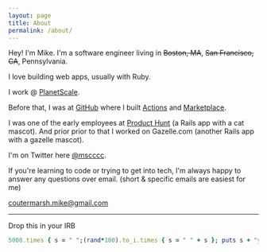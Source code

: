 ```yaml
---
layout: page
title: About
permalink: /about/
---
```

Hey! I'm Mike. I'm a software engineer living in ~~Boston, MA~~, ~~San Francisco, CA~~, Pennsylvania.

I love building web apps, usually with Ruby.

I work @ [PlanetScale](https://planetscale.com).

Before that, I was at [GitHub](https://github.com/mscoutermarsh) where I built [Actions](https://github.com/features/actions) and [Marketplace](https://github.com/marketplace). 

I was one of the early employees at [Product Hunt](https://producthunt.com) (a Rails app with a cat mascot). And prior prior to that I worked on Gazelle.com (another Rails app with a gazelle mascot).

I'm on Twitter here [@mscccc](http://twitter.com/mscccc).

If you're learning to code or trying to get into tech, I'm always happy to
answer any questions over email. (short & specific emails are easiest for me)

[coutermarsh.mike@gmail.com](mailto:coutermarsh.mike@gmail.com)

---

Drop this in your IRB
```ruby
5000.times { s = " ";(rand*100).to_i.times { s = " " + s }; puts s + "you are awesome"; sleep 1 }
```
